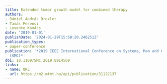 ```yaml
---
title: Extended tumor growth model for combined therapy
authors:
- Dániel András Drexler
- Tamás Ferenci
- Levente Kovács
date: '2019-01-01'
publishDate: '2024-01-29T15:58:20.246251Z'
publication_types:
- paper-conference
publication: '*2019 IEEE International Conference on Systems, Man and Cybernetics
  (SMC)*'
doi: 10.1109/SMC.2019.8914569
links:
- name: URL
  url: https://m2.mtmt.hu/api/publication/31122137
---
```

